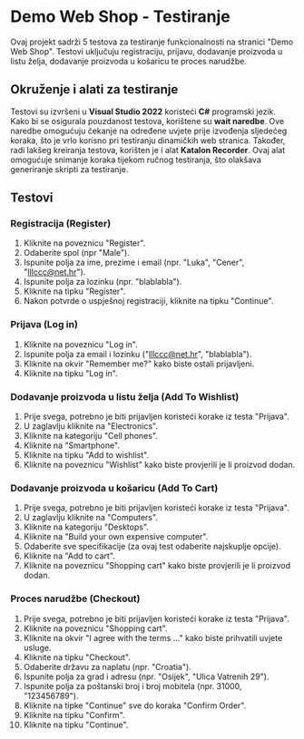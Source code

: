 # Demo Web Shop - Testiranje

Ovaj projekt sadrži 5 testova za testiranje funkcionalnosti na stranici "Demo Web Shop". Testovi uključuju registraciju, prijavu, dodavanje proizvoda u listu želja, dodavanje proizvoda u košaricu te proces narudžbe.

## Okruženje i alati za testiranje
Testovi su izvršeni u **Visual Studio 2022** koristeći **C#** programski jezik. Kako bi se osigurala pouzdanost testova, korištene su **wait naredbe**. Ove naredbe omogućuju čekanje na određene uvjete prije izvođenja sljedećeg koraka, što je vrlo korisno pri testiranju dinamičkih web stranica. Također, radi lakšeg kreiranja testova, korišten je i alat **Katalon Recorder**. Ovaj alat omogućuje snimanje koraka tijekom ručnog testiranja, što olakšava generiranje skripti za testiranje.

## Testovi

### Registracija (Register)
1. Kliknite na poveznicu "Register".
2. Odaberite spol (npr "Male").
3. Ispunite polja za ime, prezime i email (npr. "Luka", "Cener", "lllccc@net.hr").
4. Ispunite polja za lozinku (npr. "blablabla").
5. Kliknite na tipku "Register".
6. Nakon potvrde o uspješnoj registraciji, kliknite na tipku "Continue".

### Prijava (Log in)
1. Kliknite na poveznicu "Log in".
2. Ispunite polja za email i lozinku ("lllccc@net.hr", "blablabla").
3. Kliknite na okvir "Remember me?" kako biste ostali prijavljeni.
4. Kliknite na tipku "Log in".

### Dodavanje proizvoda u listu želja (Add To Wishlist)
1. Prije svega, potrebno je biti prijavljen koristeći korake iz testa "Prijava".
2. U zaglavlju kliknite na "Electronics".
3. Kliknite na kategoriju "Cell phones".
4. Kliknite na "Smartphone".
5. Kliknite na tipku "Add to wishlist".
6. Kliknite na poveznicu "Wishlist" kako biste provjerili je li proizvod dodan.

### Dodavanje proizvoda u košaricu (Add To Cart)
1. Prije svega, potrebno je biti prijavljen koristeći korake iz testa "Prijava".
2. U zaglavlju kliknite na "Computers".
3. Kliknite na kategoriju "Desktops".
4. Kliknite na "Build your own expensive computer".
5. Odaberite sve specifikacije (za ovaj test odaberite najskuplje opcije).
6. Kliknite na "Add to cart".
7. Kliknite na poveznicu "Shopping cart" kako biste provjerili je li proizvod dodan.

### Proces narudžbe (Checkout)
1. Prije svega, potrebno je biti prijavljen koristeći korake iz testa "Prijava".
2. Kliknite na poveznicu "Shopping cart".
3. Kliknite na okvir "I agree with the terms ..." kako biste prihvatili uvjete usluge.
4. Kliknite na tipku "Checkout".
5. Odaberite državu za naplatu (npr. "Croatia").
6. Ispunite polja za grad i adresu (npr. "Osijek", "Ulica Vatrenih 29").
7. Ispunite polja za poštanski broj i broj mobitela (npr. 31000, "123456789").
8. Kliknite na tipke "Continue" sve do koraka "Confirm Order".
9. Kliknite na tipku "Confirm".
10. Kliknite na tipku "Continue".
